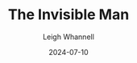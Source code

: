 ---
title: The Invisible Man
subtitle: Leigh Whannell
year: 2020
link: https://www.themoviedb.org/movie/570670-the-invisible-man
type: Movie
date: 2024-07-10
image: ./images/invisible-man.jpg
tags: [{name: "Best of 2020", rank: 6}]
---